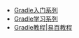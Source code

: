 - [Gradle入门系列](http://blog.jobbole.com/71999/)
- [Gradle学习系列](http://www.cnblogs.com/CloudTeng/p/3417762.html)
- [Gradle教程|易百教程](http://www.yiibai.com/gradle/)
